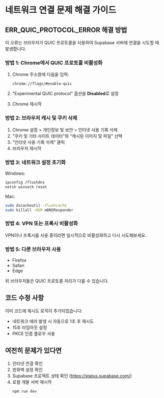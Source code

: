 # 네트워크 연결 문제 해결 가이드

## ERR_QUIC_PROTOCOL_ERROR 해결 방법

이 오류는 브라우저가 QUIC 프로토콜을 사용하여 Supabase 서버에 연결을 시도할 때 발생합니다.

### 방법 1: Chrome에서 QUIC 프로토콜 비활성화

1. Chrome 주소창에 다음을 입력:
   ```
   chrome://flags/#enable-quic
   ```

2. "Experimental QUIC protocol" 옵션을 **Disabled**로 설정

3. Chrome 재시작

### 방법 2: 브라우저 캐시 및 쿠키 삭제

1. Chrome 설정 > 개인정보 및 보안 > 인터넷 사용 기록 삭제
2. "쿠키 및 기타 사이트 데이터"와 "캐시된 이미지 및 파일" 선택
3. "인터넷 사용 기록 삭제" 클릭
4. 브라우저 재시작

### 방법 3: 네트워크 설정 초기화

Windows:
```bash
ipconfig /flushdns
netsh winsock reset
```

Mac:
```bash
sudo dscacheutil -flushcache
sudo killall -HUP mDNSResponder
```

### 방법 4: VPN 또는 프록시 비활성화

VPN이나 프록시를 사용 중이라면 일시적으로 비활성화하고 다시 시도해보세요.

### 방법 5: 다른 브라우저 사용

- Firefox
- Safari
- Edge

위 브라우저들은 QUIC 프로토콜 처리가 다를 수 있습니다.

## 코드 수정 사항

이미 코드에 재시도 로직이 추가되었습니다:
- 네트워크 에러 발생 시 자동으로 1초 후 재시도
- 15초 타임아웃 설정
- PKCE 인증 플로우 사용

## 여전히 문제가 있다면

1. 인터넷 연결 확인
2. 방화벽 설정 확인
3. Supabase 프로젝트 상태 확인 (https://status.supabase.com/)
4. 로컬 개발 서버 재시작
   ```bash
   npm run dev
   ```
